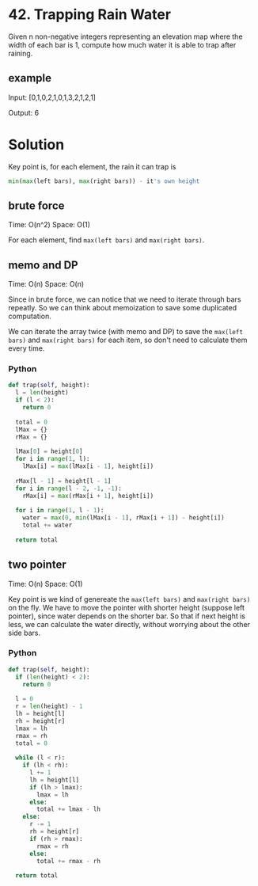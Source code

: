 # 42. Trapping Rain Water
Given n non-negative integers representing an elevation map where the width of each bar is 1, compute how much water it is able to trap after raining.

## example
Input: [0,1,0,2,1,0,1,3,2,1,2,1]

Output: 6

# Solution
Key point is, for each element, the rain it can trap is
```py
min(max(left bars), max(right bars)) - it's own height
```

## brute force
Time: O(n^2)
Space: O(1)

For each element, find `max(left bars)` and `max(right bars)`.

## memo and DP
Time: O(n)
Space: O(n)

Since in brute force, we can notice that we need to iterate through bars repeatly. So we can think about memoization to save some duplicated computation.

We can iterate the array twice (with memo and DP) to save the `max(left bars)` and `max(right bars)` for each item, so don't need to calculate them every time.

### Python
```py
def trap(self, height):
  l = len(height)
  if (l < 2):
    return 0
  
  total = 0
  lMax = {}
  rMax = {}
  
  lMax[0] = height[0]
  for i in range(1, l):
    lMax[i] = max(lMax[i - 1], height[i])
  
  rMax[l - 1] = height[l - 1]
  for i in range(l - 2, -1, -1):
    rMax[i] = max(rMax[i + 1], height[i])
    
  for i in range(1, l - 1):
    water = max(0, min(lMax[i - 1], rMax[i + 1]) - height[i])
    total += water
  
  return total
```

## two pointer
Time: O(n)
Space: O(1)

Key point is we kind of genereate the `max(left bars)` and `max(right bars)` on the fly. We have to move the pointer with shorter height (suppose left pointer), since water depends on the shorter bar. So that if next height is less, we can calculate the water directly, without worrying about the other side bars. 

### Python
```py
def trap(self, height):
  if (len(height) < 2):
    return 0
  
  l = 0
  r = len(height) - 1
  lh = height[l]
  rh = height[r]
  lmax = lh
  rmax = rh
  total = 0
  
  while (l < r):
    if (lh < rh):
      l += 1
      lh = height[l]
      if (lh > lmax):
        lmax = lh
      else:
        total += lmax - lh
    else:
      r -= 1
      rh = height[r]
      if (rh > rmax):
        rmax = rh
      else:
        total += rmax - rh
  
  return total
```